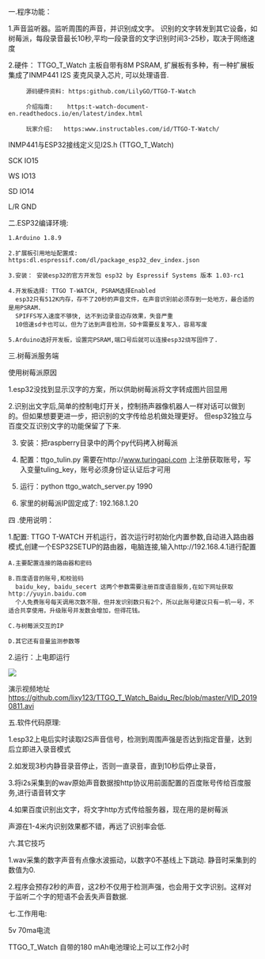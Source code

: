

   
一.程序功能： 

1.声音监听器。监听周围的声音，并识别成文字。
          识别的文字转发到其它设备，如树莓派，每段录音最长10秒,平均一段录音的文字识别时间3-25秒，取决于网络速度

2.硬件：    TTGO_T_Watch 主板自带有8M PSRAM, 扩展板有多种，有一种扩展板集成了INMP441 I2S 麦克风录入芯片, 可以处理语音.

         源码硬件资料: https:github.com/LilyGO/TTGO-T-Watch
         
         介绍指南:    https:t-watch-document-en.readthedocs.io/en/latest/index.html
         
         玩家介绍:   https:www.instructables.com/id/TTGO-T-Watch/
         
 INMP441与ESP32接线定义见I2S.h (TTGO_T_Watch)
 
 SCK IO15
 
 WS  IO13
 
 SD  IO14
 
 L/R GND
 

二.ESP32编译环境:

    1.Arduino 1.8.9
    
    2.扩展板引用地址配置成: https:dl.espressif.com/dl/package_esp32_dev_index.json
    
    3.安装： 安装esp32的官方开发包 esp32 by Espressif Systems 版本 1.03-rc1
    
    4.开发板选择: TTGO T-WATCH, PSRAM选择Enabled
      esp32只有512K内存，存不了20秒的声音文件，在声音识别前必须存到一处地方，最合适的是用PSRAM.
      SPIFFS写入速度不够快, 达不到边录音边存效果，失音严重
      10倍速sd卡也可以，但为了达到声音检测，SD卡需要反复写入，容易写废
      
    5.Arduino选好开发板，设置完PSRAM,端口号后就可以连接esp32烧写固件了.
 
三.树莓派服务端

  使用树莓派原因
  
  1.esp32没找到显示汉字的方案，所以供助树莓派将文字转成图片回显用
  
  2.识别出文字后,简单的控制电灯开关，控制扬声器像机器人一样对话可以做到的。但如果想要更进一步，把识别的文字传给总机做处理更好。
    但esp32独立与百度交互识别文字的功能保留了下来.
    
  3. 安装：把raspberry目录中的两个py代码拷入树莓派
  
  4. 配置：ttgo_tulin.py   需要在http://www.turingapi.com 上注册获取账号，写入变量tuling_key，账号必须身份证认证后才可用
  
  5. 运行：python ttgo_watch_server.py 1990 
  
  6. 家里的树莓派IP固定成了: 192.168.1.20      


四 .使用说明：

  1.配置: TTGO T-WATCH 开机运行，首次运行时初始化内置参数,自动进入路由器模式,创建一个ESP32SETUP的路由器，电脑连接,输入http://192.168.4.1进行配置
   
    A.主要配置连接的路由器和密码
    
    B.百度语音的账号,和校验码
      baidu_key, baidu_secert 这两个参数需要注册百度语音服务,在如下网址获取 http://yuyin.baidu.com
      个人免费账号每天调用次数不限，但并发识别数只有2个，所以此账号建议只有一机一号，不适合共享使用，升级账号并发数会增加，但得花钱。
      
    C.与树莓派交互的IP
    
    D.其它还有音量监测参数等
    
  2.运行：上电即运行

   <img src= 'https://github.com/lixy123/TTGO_T_Watch_Baidu_Rec/blob/master/IMG_20190811_1359341.jpg' />

演示视频地址
   https://github.com/lixy123/TTGO_T_Watch_Baidu_Rec/blob/master/VID_20190811.avi

五.软件代码原理:

  1.esp32上电后实时读取I2S声音信号，检测到周围声强是否达到指定音量，达到后立即进入录音模式
  
  2.如发现3秒内静音录音停止，否则一直录音，直到10秒后停止录音，
  
  3.将i2s采集到的wav原始声音数据按http协议用前面配置的百度账号传给百度服务,进行语音转文字
  
  4.如果百度识别出文字，将文字http方式传给服务器，现在用的是树莓派
  
  声源在1-4米内识别效果都不错，再远了识别率会低.



六.其它技巧

  1.wav采集的数字声音有点像水波振动，以数字0不基线上下跳动. 静音时采集到的数值为0.
  
  2.程序会预存2秒的声音，这2秒不仅用于检测声强，也会用于文字识别。这样对于监听二个字的短语不会丢失声音数据.
  


七.工作用电:

  5v 70ma电流 
  
  TTGO_T_Watch 自带的180 mAh电池理论上可以工作2小时
